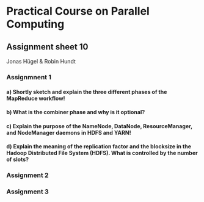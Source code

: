 # Practical Course on Parallel Computing
## Assignment sheet 10
Jonas Hügel & Robin Hundt

### Assignmnent 1

#### a) Shortly sketch and explain the three different phases of the MapReduce workflow!

#### b) What is the combiner phase and why is it optional?

#### c) Explain the purpose of the NameNode, DataNode, ResourceManager, and NodeManager daemons in HDFS and YARN!

#### d) Explain the meaning of the replication factor and the blocksize in the Hadoop Distributed File System (HDFS). What is controlled by the number of slots?



### Assignment 2


### Assignment 3
 